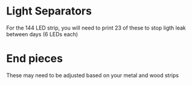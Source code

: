# Light Separators

For the 144 LED strip, you will need to print 23 of these to stop ligth leak between days (6 LEDs each)

# End pieces

These may need to be adjusted based on your metal and wood strips
